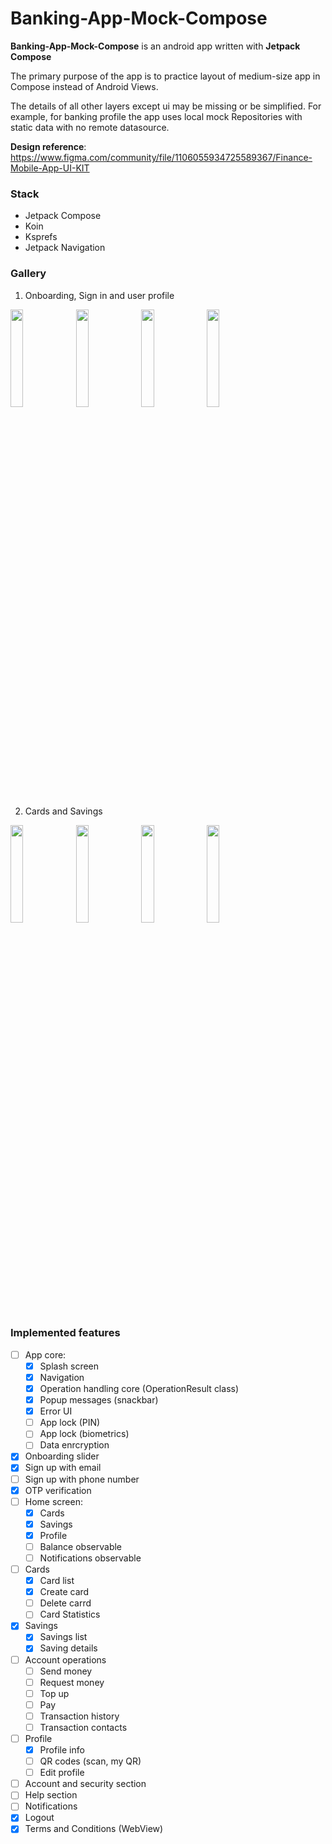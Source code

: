 # Banking-App-Mock-Compose

**Banking-App-Mock-Compose** is an android app written with **Jetpack Compose**

The primary purpose of the app is to practice layout of medium-size app in Compose instead of Android Views. 

The details of all other layers except ui may be missing or be simplified. 
For example, for banking profile the app uses local mock Repositories with static data with no remote datasource.

**Design reference**: https://www.figma.com/community/file/1106055934725589367/Finance-Mobile-App-UI-KIT

### Stack
- Jetpack Compose
- Koin
- Ksprefs
- Jetpack Navigation

### Gallery
1. Onboarding, Sign in and user profile
<p align="left">
<img src="https://github.com/alexandr7035/Banking-App-Mock-Compose/assets/22574399/f6436798-c655-45fd-940f-909108f0cd8f" width="20%"/>
<img src="https://github.com/alexandr7035/Banking-App-Mock-Compose/assets/22574399/9af32fed-6bdd-421a-bbad-b0a6b30c9384" width="20%"/>
<img src="https://github.com/alexandr7035/Banking-App-Mock-Compose/assets/22574399/5b60ccfd-c1a5-4716-a18b-d70c434f6ea1" width="20%"/>
<img src="https://github.com/alexandr7035/Banking-App-Mock-Compose/assets/22574399/498d3dcc-a79f-4575-8bf5-bf678777683a" width="20%"/>
</p>

2. Cards and Savings
<p align="left">
<img src="https://github.com/alexandr7035/Banking-App-Mock-Compose/assets/22574399/aacaeac3-24f7-491d-a69f-604d06d8de5a" width="20%"/>
<img src="https://github.com/alexandr7035/Banking-App-Mock-Compose/assets/22574399/bbb1c8ad-e1cd-4958-9da1-b4c32c88f67a" width="20%"/>
<img src="https://github.com/alexandr7035/Banking-App-Mock-Compose/assets/22574399/edee3a09-940a-4c18-b8c6-8ceec1c017fb" width="20%"/>
<img src="https://github.com/alexandr7035/Banking-App-Mock-Compose/assets/22574399/7b25851e-68ef-416e-bbdc-d37e67156f43" width="20%"/>
</p>

### Implemented features
- [ ] App core:
    - [X] Splash screen
    - [X] Navigation
    - [X] Operation handling core (OperationResult class)
    - [X] Popup messages (snackbar)
    - [X] Error UI
    - [ ] App lock (PIN)
    - [ ] App lock (biometrics)
    - [ ] Data enrcryption
- [X] Onboarding slider
- [X] Sign up with email
- [ ] Sign up with phone number
- [X] OTP verification
- [ ] Home screen:
    - [X] Cards
    - [X] Savings
    - [X] Profile
    - [ ] Balance observable
    - [ ] Notifications observable
- [ ] Cards
    - [X] Card list
    - [X] Create card
    - [ ] Delete carrd
    - [ ] Card Statistics
- [X] Savings
    - [X] Savings list
    - [X] Saving details
- [ ] Account operations
    - [ ] Send money
    - [ ] Request money
    - [ ] Top up
    - [ ] Pay
    - [ ] Transaction history
    - [ ] Transaction contacts
 - [ ] Profile
    - [X] Profile info
    - [ ] QR codes (scan, my QR)
    - [ ] Edit profile
- [ ] Account and security section
- [ ] Help section
- [ ] Notifications 
- [X] Logout
- [X] Terms and Conditions (WebView)
